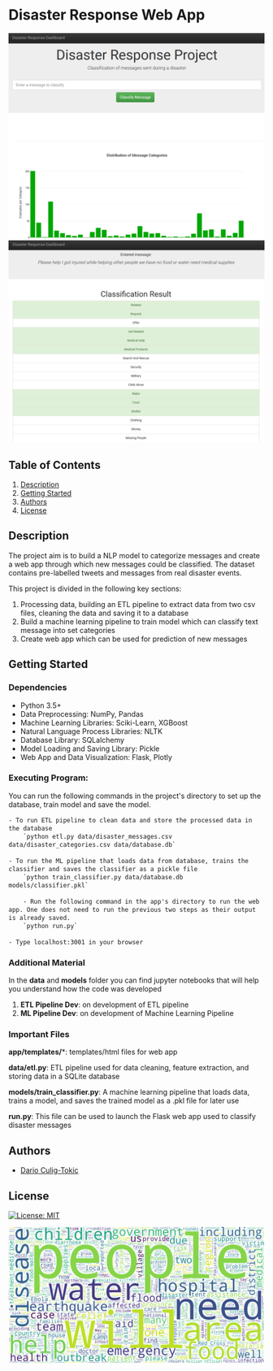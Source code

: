 # Disaster Response Web App

![Intro Pic](images/web_app.png)
![Classification Pic](images/classification_result.png)

## Table of Contents
1. [Description](#description)
2. [Getting Started](#getting_started)
3. [Authors](#authors)
4. [License](#license)


<a name="descripton"></a>
## Description

The project aim is to build a NLP model to categorize messages and create a web app through which new messages could be classified. The dataset contains pre-labelled tweets and messages from real disaster events.

This project is divided in the following key sections:

1. Processing data, building an ETL pipeline to extract data from two csv files, cleaning the data and saving it to a database
2. Build a machine learning pipeline to train model which can classify text message into set categories
3. Create web app which can be used for prediction of new messages

<a name="getting_started"></a>
## Getting Started

<a name="dependencies"></a>
### Dependencies
* Python 3.5+
* Data Preprocessing: NumPy, Pandas
* Machine Learning Libraries: Sciki-Learn, XGBoost
* Natural Language Process Libraries: NLTK
* Database Library: SQLalchemy
* Model Loading and Saving Library: Pickle
* Web App and Data Visualization: Flask, Plotly

<a name="execution"></a>
### Executing Program:
You can run the following commands in the project's directory to set up the database, train model and save the model.

    - To run ETL pipeline to clean data and store the processed data in the database
        `python etl.py data/disaster_messages.csv data/disaster_categories.csv data/database.db`

    - To run the ML pipeline that loads data from database, trains the classifier and saves the classifier as a pickle file
        `python train_classifier.py data/database.db models/classifier.pkl`

		- Run the following command in the app's directory to run the web app. One does not need to run the previous two steps as their output is already saved.
        `python run.py`

    - Type localhost:3001 in your browser

<a name="material"></a>
### Additional Material

In the **data** and **models** folder you can find jupyter notebooks that will help you understand how the code was developed
1. **ETL Pipeline Dev**: on development of ETL pipeline
2. **ML Pipeline Dev**: on development of Machine Learning Pipeline

<a name="importantfiles"></a>
### Important Files
**app/templates/***: templates/html files for web app

**data/etl.py**: ETL pipeline used for data cleaning, feature extraction, and storing data in a SQLite database

**models/train_classifier.py**: A machine learning pipeline that loads data, trains a model, and saves the trained model as a .pkl file for later use

**run.py**: This file can be used to launch the Flask web app used to classify disaster messages

<a name="authors"></a>
## Authors

* [Dario Culig-Tokic](https://darioct.github.io/)

<a name="license"></a>
## License
[![License: MIT](https://img.shields.io/badge/License-MIT-yellow.svg)](https://opensource.org/licenses/MIT)


![WordCloud](images/word_cloud.png)
